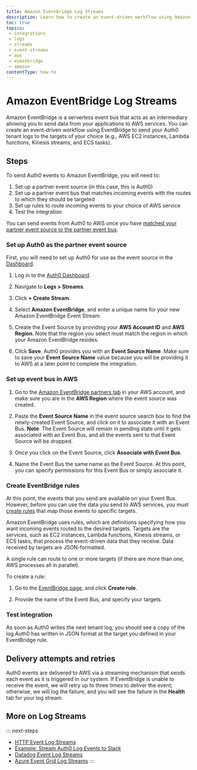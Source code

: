 ```yaml
---
title: Amazon EventBridge Log Streams
description: Learn how to create an event-driven workflow using Amazon EventBridge to send your tenant logs to the targets of your choice, such as AWS EC2 instances, Lambda functions, Kinesis streams, and ECS tasks.
toc: true
topics:
 - integrations
 - logs
 - streams
 - event-streams
 - aws
 - eventbridge
 - amazon
contentType: how-to
---
```

# Amazon EventBridge Log Streams

Amazon EventBridge is a serverless event bus that acts as an intermediary allowing you to send data from your applications to AWS services. You can create an event-driven workflow using EventBridge to send your Auth0 tenant logs to the targets of your choice (e.g., AWS EC2 instances, Lambda functions, Kinesis streams, and ECS tasks).

## Steps

To send Auth0 events to Amazon EventBridge, you will need to:

1. Set up a partner event source (in this case, this is Auth0)
2. Set up a partner event bus that matches incoming events with the routes to which they should be targeted
3. Set up rules to route incoming events to your choice of AWS service
4. Test the integration

You can send events from Auth0 to AWS once you have [matched your partner event source to the partner event bus](https://docs.aws.amazon.com/eventbridge/latest/userguide/create-partner-event-bus.html).

### Set up Auth0 as the partner event source

First, you will need to set up Auth0 for use as the event source in the [Dashboard](${manage_url}).

1. Log in to the [Auth0 Dashboard](${manage_url}).

2. Navigate to **Logs > Streams**.

3. Click **+ Create Stream**.

4. Select **Amazon EventBridge**, and enter a unique name for your new Amazon EventBridge Event Stream.

5. Create the Event Source by providing your **AWS Account ID** and **AWS Region**. Note that the region you select must match the region in which your Amazon EventBridge resides.

6. Click **Save**. Auth0 provides you with an **Event Source Name**. Make sure to save your **Event Source Name** value because you will be providing it to AWS at a later point to complete the integration.

### Set up event bus in AWS

1. Go to the [Amazon EventBridge partners tab](https://console.aws.amazon.com/events/home?region=us-east-1#/partners) in your AWS account, and make sure you are in the **AWS Region** where the event source was created.

2. Paste the **Event Source Name** in the event source search box to find the newly-created Event Source, and click on it to associate it with an Event Bus.
**Note**: The Event Source will remain in pending state until it gets associated with an Event Bus, and all the events sent to that Event Source will be dropped.

3. Once you click on the Event Source, click **Associate with Event Bus**.

4. Name the Event Bus the same name as the Event Source. At this point, you can specify permissions for this Event Bus or simply associate it.

### Create EventBridge rules

At this point, the events that you send are available on your Event Bus. However, before you can use the data you send to AWS services, you must [create rules](https://docs.aws.amazon.com/eventbridge/latest/userguide/create-event-bus.html) that map those events to specific targets.

Amazon EventBridge uses rules, which are definitions specifying how you want incoming events routed to the desired targets. Targets are the services, such as EC2 instances, Lambda functions, Kinesis streams, or ECS tasks, that process the event-driven data that they receive. Data received by targets are JSON-formatted.

A single rule can route to one or more targets (if there are more than one, AWS processes all in parallel).

To create a rule:

1. Go to the [EventBridge page](https://console.aws.amazon.com/events/home?region=us-east-1#/), and click **Create rule**.

2. Provide the name of the Event Bus, and specify your targets.

### Test integration

As soon as Auth0 writes the next tenant log, you should see a copy of the log Auth0 has written in JSON format at the target you defined in your EventBridge rule.

## Delivery attempts and retries

Auth0 events are delivered to AWS via a streaming mechanism that sends each event as it is triggered in our system. If EventBridge is unable to receive the event, we will retry up to three times to deliver the event; otherwise, we will log the failure, and you will see the failure in the **Health** tab for your log stream.

## More on Log Streams

::: next-steps
* [HTTP Event Log Streams](/logs/streams/http-event)
* [Example: Stream Auth0 Log Events to Slack](/logs/streams/http-event-to-slack)
* [Datadog Event Log Streams](/logs/streams/datadog)
* [Azure Event Grid Log Streams](/logs/streams/azure-event-grid)
:::
